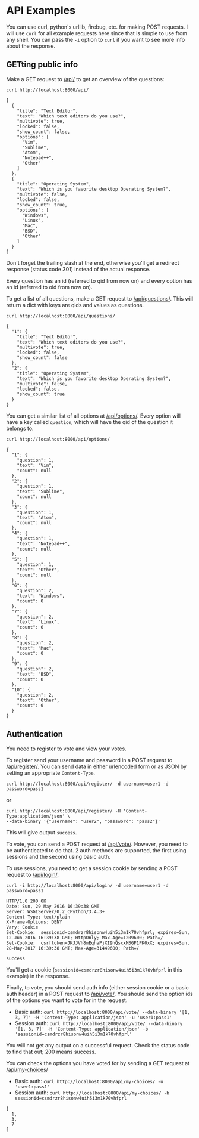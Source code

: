 # API Examples

You can use curl, python's urllib, firebug, etc. for making POST requests.
I will use `curl` for all example requests here since that is simple to use from any shell.
You can pass the `-i` option to `curl` if you want to see more info about the response.

## GETting public info

Make a GET request to [/api/](http://localhost:8000/api/) to get an overview of the questions:

    curl http://localhost:8000/api/

```
[
  {
    "title": "Text Editor",
    "text": "Which text editors do you use?",
    "multivote": true,
    "locked": false,
    "show_count": false,
    "options": [
      "Vim",
      "Sublime",
      "Atom",
      "Notepad++",
      "Other"
    ]
  },
  {
    "title": "Operating System",
    "text": "Which is you favorite desktop Operating System?",
    "multivote": false,
    "locked": false,
    "show_count": true,
    "options": [
      "Windows",
      "Linux",
      "Mac",
      "BSD",
      "Other"
    ]
  }
]
```

Don't forget the trailing slash at the end, otherwise you'll get a redirect response (status code 301) instead of the actual response.

Every question has an id (referred to qid from now on) and every option has an id (referred to oid from now on).

To get a list of all questions, make a GET request to [/api/questions/](http://localhost:8000/api/questions/).
This will return a dict with keys are qids and values as questions.

    curl http://localhost:8000/api/questions/

```
{
  "1": {
    "title": "Text Editor",
    "text": "Which text editors do you use?",
    "multivote": true,
    "locked": false,
    "show_count": false
  },
  "2": {
    "title": "Operating System",
    "text": "Which is you favorite desktop Operating System?",
    "multivote": false,
    "locked": false,
    "show_count": true
  }
}
```

You can get a similar list of all options at [/api/options/](http://localhost:8000/api/options/).
Every option will have a key called `question`, which will have the qid of the question it belongs to.

    curl http://localhost:8000/api/options/

```
{
  "1": {
    "question": 1,
    "text": "Vim",
    "count": null
  },
  "2": {
    "question": 1,
    "text": "Sublime",
    "count": null
  },
  "3": {
    "question": 1,
    "text": "Atom",
    "count": null
  },
  "4": {
    "question": 1,
    "text": "Notepad++",
    "count": null
  },
  "5": {
    "question": 1,
    "text": "Other",
    "count": null
  },
  "6": {
    "question": 2,
    "text": "Windows",
    "count": 0
  },
  "7": {
    "question": 2,
    "text": "Linux",
    "count": 0
  },
  "8": {
    "question": 2,
    "text": "Mac",
    "count": 0
  },
  "9": {
    "question": 2,
    "text": "BSD",
    "count": 0
  },
  "10": {
    "question": 2,
    "text": "Other",
    "count": 0
  }
}
```

## Authentication

You need to register to vote and view your votes.

To register send your username and password in a POST request to [/api/register/](http://localhost:8000/api/register/).
You can send data in either urlencoded form or as JSON by setting an appropriate `Content-Type`.

    curl http://localhost:8000/api/register/ -d username=user1 -d password=pass1

or

    curl http://localhost:8000/api/register/ -H 'Content-Type:application/json' \
    --data-binary '{"username": "user2", "password": "pass2"}'

This will give output `success`.

To vote, you can send a POST request at [/api/vote/](http://localhost:8000/api/vote/).
However, you need to be authenticated to do that.
2 auth methods are supported, the first using sessions and the second using basic auth.

To use sessions, you need to get a session cookie by sending a POST request to [/api/login/](http://localhost:8000/api/login/).

    curl -i http://localhost:8000/api/login/ -d username=user1 -d password=pass1

```
HTTP/1.0 200 OK
Date: Sun, 29 May 2016 16:39:38 GMT
Server: WSGIServer/0.2 CPython/3.4.3+
Content-Type: text/plain
X-Frame-Options: DENY
Vary: Cookie
Set-Cookie:  sessionid=csmdrzr8hisonw4uih5i3m1k70vhfprl; expires=Sun, 12-Jun-2016 16:39:38 GMT; HttpOnly; Max-Age=1209600; Path=/
Set-Cookie:  csrftoken=JKJJVh8mEqhaPjXI9hQsxxM3GF1PK0xX; expires=Sun, 28-May-2017 16:39:38 GMT; Max-Age=31449600; Path=/

success

```

You'll get a cookie (`sessionid=csmdrzr8hisonw4uih5i3m1k70vhfprl` in this example) in the response.

Finally, to vote, you should send auth info (either session cookie or a basic auth header)
in a POST request to [/api/vote/](http://localhost:8000/api/vote/).
You should send the option ids of the options you want to vote for in the request.

* Basic auth: `curl http://localhost:8000/api/vote/ --data-binary '[1, 3, 7]' -H 'Content-Type: application/json' -u 'user1:pass1'`
* Session auth: `curl http://localhost:8000/api/vote/ --data-binary '[1, 3, 7]' -H 'Content-Type: application/json' -b 'sessionid=csmdrzr8hisonw4uih5i3m1k70vhfprl'`

You will not get any output on a successful request.
Check the status code to find that out; 200 means success.

You can check the options you have voted for by sending a GET request at [/api/my-choices/](http://localhost:8000/api/my-choices/)

* Basic auth: `curl http://localhost:8000/api/my-choices/ -u 'user1:pass1'`
* Session auth: `curl http://localhost:8000/api/my-choices/ -b sessionid=csmdrzr8hisonw4uih5i3m1k70vhfprl`

```
[
  1,
  3,
  7
]
```
